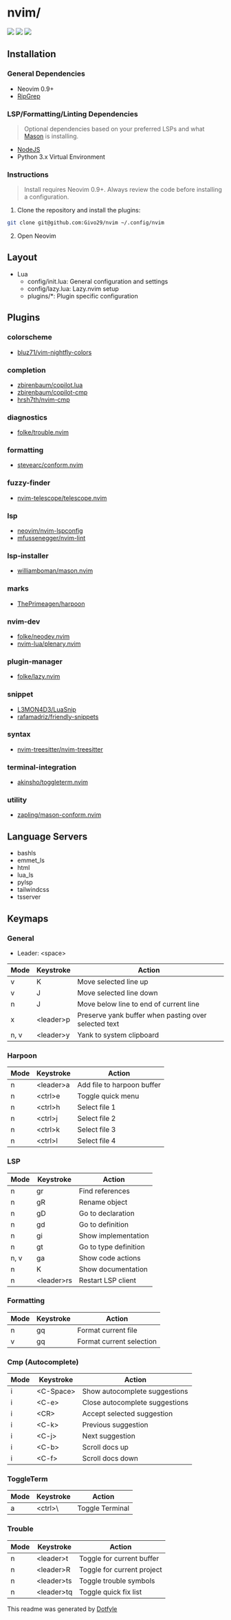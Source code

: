 # nvim/

<a href="https://dotfyle.com/Givo29/nvim"><img src="https://dotfyle.com/Givo29/nvim/badges/plugins?style=flat" /></a>
<a href="https://dotfyle.com/Givo29/nvim"><img src="https://dotfyle.com/Givo29/nvim/badges/leaderkey?style=flat" /></a>
<a href="https://dotfyle.com/Givo29/nvim"><img src="https://dotfyle.com/Givo29/nvim/badges/plugin-manager?style=flat" /></a>

## Installation

### General Dependencies

- Neovim 0.9+
- [RipGrep](https://github.com/BurntSushi/ripgrep)

### LSP/Formatting/Linting Dependencies

> Optional dependencies based on your preferred LSPs and what [Mason](https://github.com/williamboman/mason.nvim) is installing.

- [NodeJS](https://nodejs.org/en)
- Python 3.x Virtual Environment

### Instructions

> Install requires Neovim 0.9+. Always review the code before installing a configuration.

1. Clone the repository and install the plugins:

```sh
git clone git@github.com:Givo29/nvim ~/.config/nvim
```

2. Open Neovim

## Layout

- Lua
  - config/init.lua: General configuration and settings
  - config/lazy.lua: Lazy.nvim setup
  - plugins/\*: Plugin specific configuration

## Plugins

### colorscheme

- [bluz71/vim-nightfly-colors](https://dotfyle.com/plugins/bluz71/vim-nightfly-colors)

### completion

- [zbirenbaum/copilot.lua](https://github.com/zbirenbaum/copilot.lua)
- [zbirenbaum/copilot-cmp](https://github.com/zbirenbaum/copilot-cmp)
- [hrsh7th/nvim-cmp](https://dotfyle.com/plugins/hrsh7th/nvim-cmp)

### diagnostics

- [folke/trouble.nvim](https://dotfyle.com/plugins/folke/trouble.nvim)

### formatting

- [stevearc/conform.nvim](https://dotfyle.com/plugins/stevearc/conform.nvim)

### fuzzy-finder

- [nvim-telescope/telescope.nvim](https://dotfyle.com/plugins/nvim-telescope/telescope.nvim)

### lsp

- [neovim/nvim-lspconfig](https://dotfyle.com/plugins/neovim/nvim-lspconfig)
- [mfussenegger/nvim-lint](https://dotfyle.com/plugins/mfussenegger/nvim-lint)

### lsp-installer

- [williamboman/mason.nvim](https://dotfyle.com/plugins/williamboman/mason.nvim)

### marks

- [ThePrimeagen/harpoon](https://dotfyle.com/plugins/ThePrimeagen/harpoon)

### nvim-dev

- [folke/neodev.nvim](https://dotfyle.com/plugins/folke/neodev.nvim)
- [nvim-lua/plenary.nvim](https://dotfyle.com/plugins/nvim-lua/plenary.nvim)

### plugin-manager

- [folke/lazy.nvim](https://dotfyle.com/plugins/folke/lazy.nvim)

### snippet

- [L3MON4D3/LuaSnip](https://dotfyle.com/plugins/L3MON4D3/LuaSnip)
- [rafamadriz/friendly-snippets](https://dotfyle.com/plugins/rafamadriz/friendly-snippets)

### syntax

- [nvim-treesitter/nvim-treesitter](https://dotfyle.com/plugins/nvim-treesitter/nvim-treesitter)

### terminal-integration

- [akinsho/toggleterm.nvim](https://dotfyle.com/plugins/akinsho/toggleterm.nvim)

### utility

- [zapling/mason-conform.nvim](https://dotfyle.com/plugins/zapling/mason-conform.nvim)

## Language Servers

- bashls
- emmet_ls
- html
- lua_ls
- pylsp
- tailwindcss
- tsserver

## Keymaps

### General

- Leader: \<space>

| Mode | Keystroke  | Action                                               |
| ---- | ---------- | ---------------------------------------------------- |
| v    | K          | Move selected line up                                |
| v    | J          | Move selected line down                              |
| n    | J          | Move below line to end of current line               |
| x    | \<leader>p | Preserve yank buffer when pasting over selected text |
| n, v | \<leader>y | Yank to system clipboard                             |

### Harpoon

| Mode | Keystroke  | Action                     |
| ---- | ---------- | -------------------------- |
| n    | \<leader>a | Add file to harpoon buffer |
| n    | \<ctrl>e   | Toggle quick menu          |
| n    | \<ctrl>h   | Select file 1              |
| n    | \<ctrl>j   | Select file 2              |
| n    | \<ctrl>k   | Select file 3              |
| n    | \<ctrl>l   | Select file 4              |

### LSP

| Mode | Keystroke   | Action                |
| ---- | ----------- | --------------------- |
| n    | gr          | Find references       |
| n    | gR          | Rename object         |
| n    | gD          | Go to declaration     |
| n    | gd          | Go to definition      |
| n    | gi          | Show implementation   |
| n    | gt          | Go to type definition |
| n, v | ga          | Show code actions     |
| n    | K           | Show documentation    |
| n    | \<leader>rs | Restart LSP client    |

### Formatting

| Mode | Keystroke | Action                   |
| ---- | --------- | ------------------------ |
| n    | gq        | Format current file      |
| v    | gq        | Format current selection |

### Cmp (Autocomplete)

| Mode | Keystroke  | Action                         |
| ---- | ---------- | ------------------------------ |
| i    | \<C-Space> | Show autocomplete suggestions  |
| i    | \<C-e>     | Close autocomplete suggestions |
| i    | \<CR>      | Accept selected suggestion     |
| i    | \<C-k>     | Previous suggestion            |
| i    | \<C-j>     | Next suggestion                |
| i    | \<C-b>     | Scroll docs up                 |
| i    | \<C-f>     | Scroll docs down               |

### ToggleTerm

| Mode | Keystroke | Action          |
| ---- | --------- | --------------- |
| a    | \<ctrl>\  | Toggle Terminal |

### Trouble

| Mode | Keystroke   | Action                     |
| ---- | ----------- | -------------------------- |
| n    | \<leader>t  | Toggle for current buffer  |
| n    | \<leader>R  | Toggle for current project |
| n    | \<leader>ts | Toggle trouble symbols     |
| n    | \<leader>tq | Toggle quick fix list      |

This readme was generated by [Dotfyle](https://dotfyle.com)
